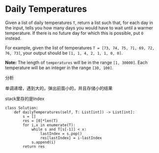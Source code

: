 # Daily Temperatures

Given a list of daily temperatures `T`, return a list such that, for each day in the input, tells you how many days you would have to wait until a warmer temperature. If there is no future day for which this is possible, put `0` instead.

For example, given the list of temperatures `T = [73, 74, 75, 71, 69, 72, 76, 73]`, your output should be `[1, 1, 4, 2, 1, 1, 0, 0]`.

**Note:** The length of `temperatures` will be in the range `[1, 30000]`. Each temperature will be an integer in the range `[30, 100]`.

分析

单调递增，遇到大的，弹出前面小的，并且存储小的结果

stack里存的是Index

```text
class Solution:
    def dailyTemperatures(self, T: List[int]) -> List[int]:
        s = []
        res = [0]*len(T)
        for i,x in enumerate(T):           
            while s and T[s[-1]] < x:
                lastIndex = s.pop()
                res[lastIndex] = i-lastIndex
            s.append(i)
        return res
                
                
                
        
```


